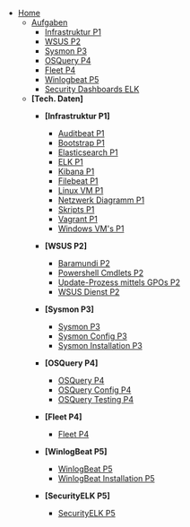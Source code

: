 * [Home](/)
  * [Aufgaben](README.md)
    * [Infrastruktur P1](aufgaben/Infrastruktur_P1.md)
    * [WSUS P2](aufgaben/WSUS_P2.md)
    * [Sysmon P3](aufgaben/Sysmon_P3.md)
    * [OSQuery P4](aufgaben/OSQuery_P4.md)
    * [Fleet P4](aufgaben/Fleet_P4.md)
    * [Winlogbeat P5](aufgaben/WinlogBeat_P5.md)
    * [Security Dashboards ELK](aufgaben/SecurityELK_P5.md)
  * **[Tech. Daten]**
    * **[Infrastruktur P1]**
      * [Auditbeat P1](tech_daten/auditbeat_P1.md)
      * [Bootstrap P1](tech_daten/bootstrap_P1.md)
      * [Elasticsearch P1](tech_daten/elasticsearch_P1.md)
      * [ELK P1](tech_daten/elk_P1.md)
      * [Kibana P1](tech_daten/kibana_P1.md)
      * [Filebeat P1](tech_daten/filebeat_P1.md)
      * [Linux VM P1](tech_daten/LinuxVM.md)
      * [Netzwerk Diagramm P1](tech_daten/Netzwerk_Diagramm_P1.md)
      * [Skripts P1](tech_daten/skripts_P1.md)
      * [Vagrant P1](tech_daten/Vagrant_P1.md)
      * [Windows VM's P1](tech_daten/WindowsVMs.md)
    * **[WSUS P2]**
      * [Baramundi P2](tech_daten/baramundi_P2.md)
      * [Powershell Cmdlets P2](tech_daten/powershellCMD_P2.md)
      * [Update-Prozess mittels GPOs P2](tech_daten/dokumentationGPO_P2.md)
      * [WSUS Dienst P2](tech_daten/wsusDienst_P2.md)
    * **[Sysmon P3]**
      * [Sysmon P3](tech_daten/sysmon_P3.md)
      * [Sysmon Config P3](tech_daten/sysmonConf_P3.md)
      * [Sysmon Installation P3](tech_daten/sysmonInstallation_P3.md)
    * **[OSQuery P4]**
      * [OSQuery P4](tech_daten/osQuery_P4.md)
      * [OSQuery Config P4](tech_daten/osQueryConfig_P4.md)
      * [OSQuery Testing P4](tech_daten/osQueryTesten_P4.md)
    * **[Fleet P4]**
      * [Fleet P4](tech_daten/fleet_P1.md)
    
    * **[WinlogBeat P5]**
      * [WinlogBeat P5](tech_daten/winlogBeat_P5.md)
      * [WinlogBeat Installation P5](tech_daten/winlogBeatInstallation_P5.md)
    * **[SecurityELK P5]**
      * [SecurityELK P5](tech_daten/securityELK_P5.md)
    
